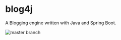 # blog4j

A Blogging engine written with Java and Spring Boot.

![master branch](https://github.com/action-server/blog4j/actions/workflows/ci.yml/badge.svg?branch=master)
